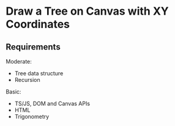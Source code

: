 # Draw a Tree on Canvas with XY Coordinates

## Requirements

Moderate:

- Tree data structure
- Recursion

Basic:

- TS/JS, DOM and Canvas APIs
- HTML
- Trigonometry

